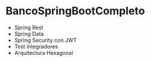 # BancoSpringBootCompleto

* Spring Rest
* Spring Data
* Spring Security con JWT
* Test Integradores
* Arquitectura Hexagonal
